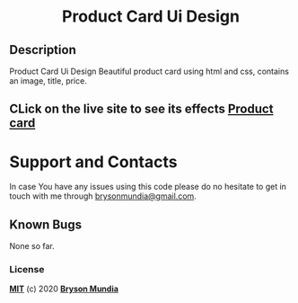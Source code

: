 <h1 align="center">Product Card Ui Design</h1>


## Description
Product Card Ui Design
Beautiful product card using html and css, contains an image, title, price.


## CLick on the live site to see its effects [Product card](https://bryson69.github.io/Product-Card/)


# Support and Contacts
In case You have any issues using this code please do no hesitate to get in touch with me through brysonmundia@gmail.com.

## Known Bugs
None so far.


### License
**[MIT](./LICENSE)** (c) 2020 **[Bryson Mundia]()**